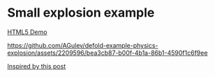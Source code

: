# Small explosion example

[HTML5 Demo](https://ahul.eu/demos/small-boom/)



https://github.com/AGulev/defold-example-physics-explosion/assets/2209596/bea3cb87-b00f-4b1a-86b1-4590f1c6f9ee



[Inspired by this post](https://t.me/game_idea/408)
